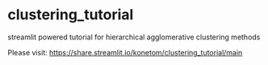 # clustering_tutorial
streamlit powered tutorial for hierarchical agglomerative clustering methods

Please visit: https://share.streamlit.io/konetom/clustering_tutorial/main
